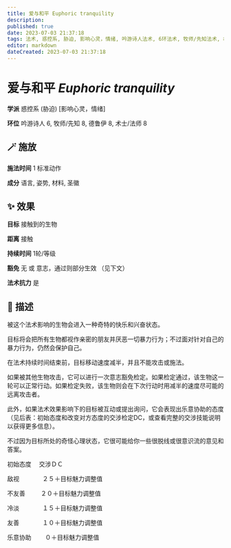 ```yaml
---
title: 爱与和平 Euphoric tranquility
description: 
published: true
date: 2023-07-03 21:37:18
tags: 法术, 惑控系, 胁迫, 影响心灵，情绪, 吟游诗人法术, 6环法术, 牧师/先知法术, 8环法术, 德鲁伊法术, 术士/法师法术
editor: markdown
dateCreated: 2023-07-03 21:37:18
---
```


# **爱与和平** *Euphoric tranquility*

**学派** 惑控系 (胁迫) \[影响心灵，情绪\] 

**环位** 吟游诗人 6, 牧师/先知 8, 德鲁伊 8, 术士/法师 8

## 🪄 施放

**施法时间** 1 标准动作

**成分** 语言, 姿势, 材料, 圣徽

## ✨ 效果 

**目标** 接触到的生物 

**距离** 接触  

**持续时间** 1轮/等级 

**豁免** 无 或 意志，通过则部分生效 （见下文）

**法术抗力** 是

## 📖 描述

被这个法术影响的生物会进入一种奇特的快乐和兴奋状态。

目标将会把所有生物都视作亲密的朋友并厌恶一切暴力行为；不过面对针对自己的暴力行为，仍然会保护自己。

在法术持续时间结束前，目标移动速度减半，并且不能攻击或施法。

如果被其他生物攻击，它可以进行一次意志豁免检定。如果检定通过，该生物这一轮可以正常行动。如果检定失败，该生物则会在下次行动时用减半的速度尽可能的远离攻击者。

此外，如果法术效果影响下的目标被互动或提出询问，它会表现出乐意协助的态度 （见后表：初始态度和改变对方态度的交涉检定DC，或查看完整的交涉技能说明以获得更多信息）。

不过因为目标所处的奇怪心理状态，它很可能给你一些很脱线或很意识流的意见和答案。

初始态度　 交涉ＤＣ

敌视　 　 　 ２５＋目标魅力调整值

不友善　 　  ２０＋目标魅力调整值

冷淡　 　 　 １５＋目标魅力调整值

友善　 　 　 １０＋目标魅力调整值

乐意协助　 　０＋目标魅力调整值
    